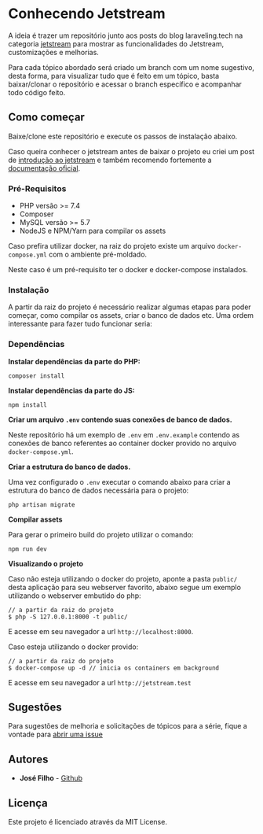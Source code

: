 # Conhecendo Jetstream

A ideia é trazer um repositório junto aos posts do blog laraveling.tech na categoria [jetstream](https://laraveling.tech/categorias/jetstream) para mostrar as funcionalidades do Jetstream, customizações e melhorias.

Para cada tópico abordado será criado um branch com um nome sugestivo, desta forma, para visualizar tudo que é feito em um tópico, basta baixar/clonar o repositório e acessar o branch específico e acompanhar todo código feito.

## Como começar

Baixe/clone este repositório e execute os passos de instalação abaixo.

Caso queira conhecer o jetstream antes de baixar o projeto eu criei um post de [introdução ao jetstream](https://laraveling.tech/conheca-o-laravel-jetstream/) e também recomendo fortemente a [documentação oficial](https://laravel.com/docs/8.x/installation#installing-laravel).

### Pré-Requisitos

- PHP versão >= 7.4
- Composer
- MySQL versão >= 5.7
- NodeJS e NPM/Yarn para compilar os assets

Caso prefira utilizar docker, na raiz do projeto existe um arquivo `docker-compose.yml` com o ambiente pré-moldado. 

Neste caso é um pré-requisito ter o docker e docker-compose instalados.

### Instalação

A partir da raiz do projeto é necessário realizar algumas etapas para poder começar, como compilar os assets, criar o banco de dados etc. Uma ordem interessante para fazer tudo funcionar seria:

### Dependências

**Instalar dependências da parte do PHP:**
```
composer install
```
**Instalar dependências da parte do JS:**
```
npm install
```
**Criar um arquivo `.env` contendo suas conexões de banco de dados.**

Neste repositório há um exemplo de `.env` em `.env.example` contendo as conexões de banco referentes ao container docker provido no arquivo `docker-compose.yml`.

**Criar a estrutura do banco de dados.**

Uma vez configurado o `.env` executar o comando abaixo para criar a estrutura do banco de dados necessária para o projeto:
```
php artisan migrate
```

**Compilar assets**

Para gerar o primeiro build do projeto utilizar o comando:
```
npm run dev
```

**Visualizando o projeto**

Caso não esteja utilizando o docker do projeto, aponte a pasta `public/` desta aplicação para seu webserver favorito, abaixo segue um exemplo utilizando o webserver embutido do php:
```
// a partir da raiz do projeto
$ php -S 127.0.0.1:8000 -t public/
```

E acesse em seu navegador a url `http://localhost:8000`.

Caso esteja utilizando o docker provido:
```
// a partir da raiz do projeto
$ docker-compose up -d // inicia os containers em background
```
E acesse em seu navegador a url `http://jetstream.test`

## Sugestões

Para sugestões de melhoria e solicitações de tópicos para a série, fique a vontade para [abrir uma issue](https://github.com/Morkhusz/conhecendo-jetstream/issues/new)

## Autores

* **José Filho** - [Github](https://github.com/Morkhusz)

## Licença

Este projeto é licenciado através da MIT License.